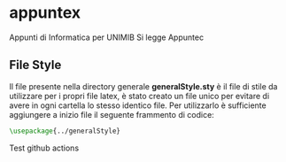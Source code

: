 # appuntex

Appunti di Informatica per UNIMIB
Si legge Appuntec

## File Style

Il file presente nella directory generale **generalStyle.sty** è il file di stile da utilizzare per i propri file latex,
è stato creato un file unico per evitare di avere in ogni cartella lo stesso identico file.
Per utilizzarlo è sufficiente aggiungere a inizio file il seguente frammento di codice:

```latex
\usepackage{../generalStyle}
```

Test github actions